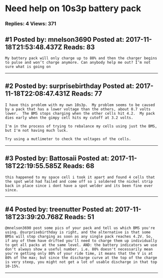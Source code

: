 # Need help on 10s3p battery pack

### Replies: 4 Views: 371

## \#1 Posted by: mnelson3690 Posted at: 2017-11-18T21:53:48.437Z Reads: 83

```
My battery pack will only charge up to 80% and then the charger begins to pulse and won’t charge anymore. Can anybody help me out? I’m not sure what is going on
```

---
## \#2 Posted by: surprisebirthday Posted at: 2017-11-18T22:08:47.431Z Reads: 77

```
I have this problem with my own 10s3p.  My problem seems to be caused by a pack that has a lower voltage than the others, about 0.7 volts lower.  The BMS stops charging when the other cells hit 4.2.  My pack dies early when the gimpy cell hits my cutoff at 3.2 volts.  

I'm in the process of trying to rebalance my cells using just the BMS, but I'm not having much luck.

Try using a mutlimeter to check the voltages of the cells.
```

---
## \#3 Posted by: Battosaii Posted at: 2017-11-18T22:19:55.585Z Reads: 68

```
this happened to my space cell i took it apart and found 4 cells that the spot weld had failed and come off so i soldered the nickel strip back in place since i dont have a spot welder and its been fine ever since.
```

---
## \#4 Posted by: treenutter Posted at: 2017-11-18T23:39:20.768Z Reads: 51

```
@mnelson3690 post some pics of your pack and tell us which BMS you're using. @surprisebirthday is right, and the alternative is that some BMSs will stop charging as soon as any single pack reaches 4.2V. So, if any of them have drifted you'll need to charge them up individually to get all packs at the same level. AND: the battery indicators we use don't always show a useful number. i.e. 80% doesn't necessarily mean you're getting only 80% of your ride time, it means that the V is at 80% of the max; but since the discharge curve at the top of the charge is very steep, you might not get a lot of usable discharge in that top 10-15%.
```

---
